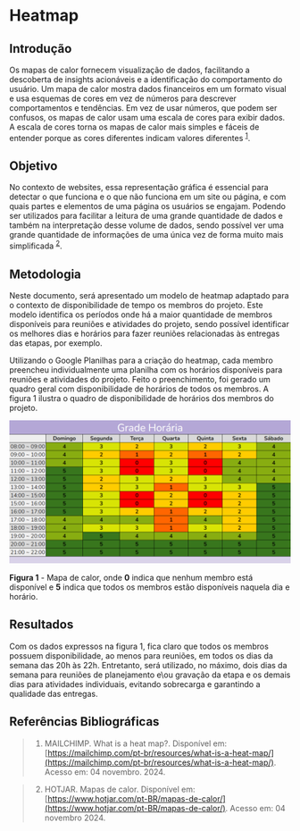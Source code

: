 # Heatmap

## Introdução

Os mapas de calor fornecem visualização de dados, facilitando a descoberta de insights acionáveis e a identificação do comportamento do usuário. Um mapa de calor mostra dados financeiros em um formato visual e usa esquemas de cores em vez de números para descrever comportamentos e tendências. Em vez de usar números, que podem ser confusos, os mapas de calor usam uma escala de cores para exibir dados. A escala de cores torna os mapas de calor mais simples e fáceis de entender porque as cores diferentes indicam valores diferentes <sup>[1](../planejamento/heatmap.md#referências-bibliográficas)</sup>.

## Objetivo

No contexto de websites, essa representação gráfica é essencial para detectar o que funciona e o que não funciona em um site ou página, e com quais partes e elementos de uma página os usuários se engajam. Podendo ser utilizados para facilitar a leitura de uma grande quantidade de dados e também na interpretação desse volume de dados, sendo possível ver uma grande quantidade de informações de uma única vez de forma muito mais simplificada <sup>[2](../planejamento/heatmap.md#referências-bibliográficas)</sup>.

## Metodologia 

Neste documento, será apresentado um modelo de heatmap adaptado para o contexto de disponibilidade de tempo os membros do projeto. Este modelo identifica os períodos onde há a maior quantidade de membros disponíveis para reuniões e atividades do projeto, sendo possível identificar os melhores dias e horários para fazer reuniões relacionadas às entregas das etapas, por exemplo.

Utilizando o Google Planilhas para a criação do heatmap, cada membro preencheu individualmente uma planilha com os horários disponíveis para reuniões e atividades do projeto. Feito o preenchimento, foi gerado um quadro geral com disponibilidade de horários de todos os membros. A figura 1 ilustra o quadro de disponibilidade de horários dos membros do projeto.

![Figura 1 - Heatmap de Disponibilidade de Horários](../planejamento/assets/heatmap.png)
<p style={{ textAlign: 'center', fontSize: '17px' }}><b>Figura 1</b> - Mapa de calor, onde <b>0</b> indica que nenhum membro está disponível e <b>5</b> indica que todos os membros estão disponíveis naquela dia e horário.</p>

## Resultados

Com os dados expressos na figura 1, fica claro que todos os membros possuem disponibilidade, ao menos para reuniões, em todos os dias da semana das 20h às 22h. Entretanto, será utilizado, no máximo, dois dias da semana para reuniões de planejamento e\ou gravação da etapa e os demais dias para atividades individuais, evitando sobrecarga e garantindo a qualidade das entregas.

## Referências Bibliográficas

> 1. MAILCHIMP. What is a heat map?. Disponível em: [https://mailchimp.com/pt-br/resources/what-is-a-heat-map/](https://mailchimp.com/pt-br/resources/what-is-a-heat-map/). Acesso em: 04 novembro. 2024.

> 2. HOTJAR. Mapas de calor. Disponível em: [https://www.hotjar.com/pt-BR/mapas-de-calor/](https://www.hotjar.com/pt-BR/mapas-de-calor/). Acesso em: 04 novembro 2024.



